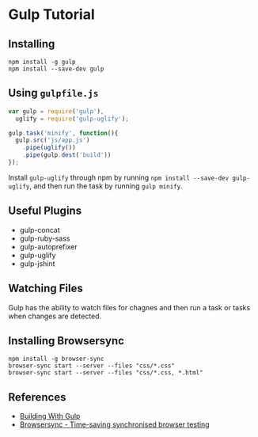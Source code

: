 # Gulp Tutorial

## Installing

```
npm install -g gulp
npm install --save-dev gulp
```

## Using `gulpfile.js`

```js
var gulp = require('gulp'),
  uglify = require('gulp-uglify');

gulp.task('minify', function(){
  gulp.src('js/app.js')
    .pipe(uglify())
    .pipe(gulp.dest('build'))
});
```

Install `gulp-uglify` through npm by running `npm install --save-dev gulp-uglify`, and then run the task by running `gulp minify`.

## Useful Plugins

* gulp-concat
* gulp-ruby-sass
* gulp-autoprefixer
* gulp-uglify
* gulp-jshint

## Watching Files

Gulp has the ability to watch files for chagnes and then run a task or tasks when changes are detected.

## Installing Browsersync

```
npm install -g browser-sync
browser-sync start --server --files "css/*.css"
browser-sync start --server --files "css/*.css, *.html"
```

## References

* [Building With Gulp](https://www.smashingmagazine.com/2014/06/building-with-gulp/)
* [Browsersync - Time-saving synchronised browser testing](https://browsersync.io/)